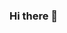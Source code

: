 ### Hi there 👋

<!--
**Pooja1sharma/Pooja1sharma** is a ✨ _special_ ✨ repository because its `README.md` (this file) appears on your GitHub profile.

 [[params.social]]
    icon = "linkedin"
    icon_pack = "fa"
    link = "https://www.linkedin.com/in/pooja-sharma-406532198/"

 [[params.social]]
    icon = "twitter"
    icon_pack = "fa"
    link = "//twitter.com/poojash90366231"
    
 [[params.social]]
    icon = "mail"
    icon_pack = "fa"
    link = "pooja026mtcse19@igdtuw.ac.in"
 
  
 
 

- 🔭 I’m currently working on soft bots.
- 🌱 I’m currently learning Deep Learning and Data Science.
- 👯 I’m looking to collaborate on any Artificial Intelligence project.
- 🤔 I’m looking for help with wordpress.
- 💬 Ask me about ML,NLP,softbots or data processing.
- 📫 How to reach me on pooja026mtcse2019@igdtuw.ac.in
- 😄 Pronouns: Give me any.
- ⚡ Fun fact: I can work without coffee
-->
